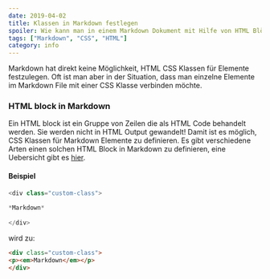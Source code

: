 ```yaml
---
date: 2019-04-02
title: Klassen in Markdown festlegen
spoiler: Wie kann man in einem Markdown Dokument mit Hilfe von HTML Blöcken CSS Klassen angeben kann
tags: ["Markdown", "CSS", "HTML"]
category: info
---
```

Markdown hat direkt keine Möglichkeit, HTML CSS Klassen für Elemente festzulegen. Oft ist man aber in der Situation, dass man einzelne Elemente im Markdown File mit einer CSS Klasse verbinden möchte.

### HTML block in Markdown

Ein HTML block ist ein Gruppe von Zeilen die als HTML Code behandelt werden. Sie werden nicht in HTML Output gewandelt! Damit ist es möglich, CSS Klassen für Markdown Elemente zu definieren. Es gibt verschiedene Arten einen solchen HTML Block in Markdown zu definieren, eine Uebersicht gibt es [hier](https://spec.commonmark.org/0.28/#html-blocks).

#### Beispiel

```javascript
<div class="custom-class">
 
*Markdown*
 
</div>
```

wird zu:

```html
<div class="custom-class">
<p><em>Markdown</em></p>
</div>
```

